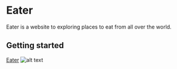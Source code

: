 # Eater
Eater is a website to exploring places to eat from all over the world.
## Getting started
[Eater](https://frozen-hollows-32752.herokuapp.com/)
![alt text](http://res.cloudinary.com/papatki/image/upload/v1527514560/eater-land.png)
